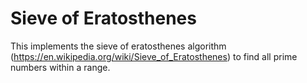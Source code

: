# Sieve of Eratosthenes
This implements the sieve of eratosthenes algorithm
(https://en.wikipedia.org/wiki/Sieve_of_Eratosthenes) to find all prime numbers within a range.
